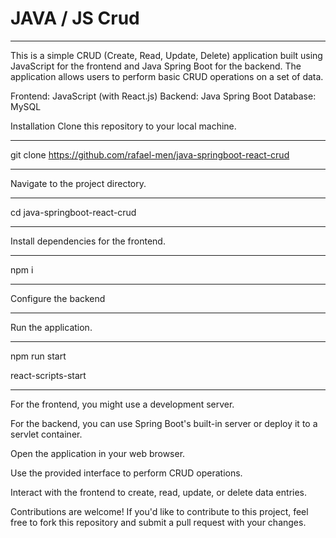 # JAVA / JS Crud
<hr>



This is a simple CRUD (Create, Read, Update, Delete) application built using JavaScript for the frontend and Java Spring Boot for the backend. The application allows users to perform basic CRUD operations on a set of data.

Frontend: JavaScript (with React.js)
Backend: Java Spring Boot
Database: MySQL

Installation
Clone this repository to your local machine.
<hr>

git clone https://github.com/rafael-men/java-springboot-react-crud


<hr>

Navigate to the project directory.

<hr>

cd java-springboot-react-crud

<hr>

Install dependencies for the frontend.

<hr>

npm i

<hr>

Configure the backend 

<hr>

Run the application.

<hr>

npm run start

react-scripts-start

<hr>

For the frontend, you might use a development server.

For the backend, you can use Spring Boot's built-in server or deploy it to a servlet container.

Open the application in your web browser.

Use the provided interface to perform CRUD operations.

Interact with the frontend to create, read, update, or delete data entries.

Contributions are welcome! If you'd like to contribute to this project, feel free to fork this repository and submit a pull request with your changes.
